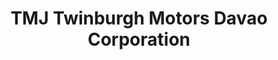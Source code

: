 ---
title: "TMJ Twinburgh Motors Davao Corporation"
url: /davao-city/tmj-twinburgh-motors-davao-corporation/
shop: Autowerkstatt
---
